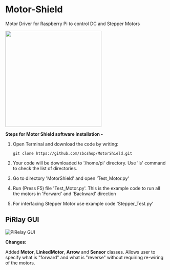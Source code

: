 # Motor-Shield

Motor Driver for Raspberry Pi to control DC and Stepper Motors

<img src="https://cdn.shopify.com/s/files/1/1217/2104/products/motor_shield_a_720_660_1024x1024.png?v=1528533987" width="300">

**Steps for Motor Shield software installation -** 

1. Open Terminal and download the code by writing: 
   ```
   git clone https://github.com/sbcshop/MotorShield.git
   ```

2. Your code will be downloaded to '/home/pi' directory. Use 'ls' command to check the list of directories.

3.  Go to directory 'MotorShield' and open 'Test_Motor.py'

4. Run (Press F5) file 'Test_Motor.py'. This is the example code to run all the motors in 'Forward' and 'Backward' direction

5. For interfacing Stepper Motor use example code 'Stepper_Test.py'



## PiRlay GUI
![PiRelay GUI](https://github.com/sbcshop/MotorShield/blob/master/Images/PiRelay_GUI.png)

**Changes:**

Added __Motor__, __LinkedMotor__, __Arrow__ and __Sensor__ classes. Allows user to specify what is "forward" and what is "reverse" without requiring re-wiring of the motors.
